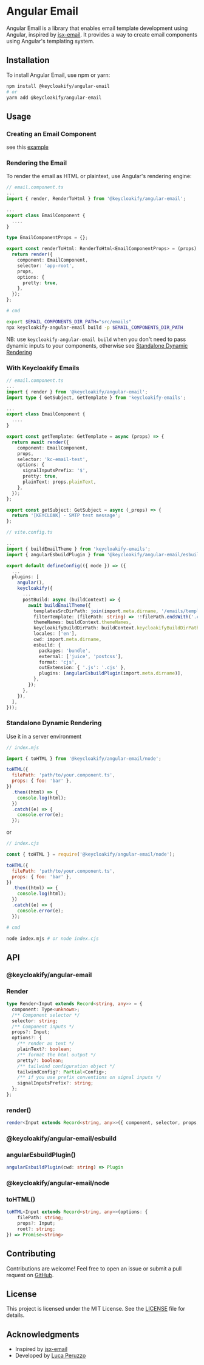 # Angular Email

Angular Email is a library that enables email template development using Angular, inspired by [jsx-email](https://github.com/shellscape/jsx-email). It provides a way to create email components using Angular's templating system.

## Installation

To install Angular Email, use npm or yarn:

```sh
npm install @keycloakify/angular-email
# or
yarn add @keycloakify/angular-email
```

## Usage

### Creating an Email Component

see this [example](https://github.com/keycloakify/angular-email/blob/main/projects/showcase/src/app/app.component.ts)

### Rendering the Email

To render the email as HTML or plaintext, use Angular's rendering engine:

```typescript
// email.component.ts
...
import { render, RenderToHtml } from '@keycloakify/angular-email';

...
export class EmailComponent {
  ....
}

type EmailComponentProps = {};

export const renderToHtml: RenderToHtml<EmailComponentProps> = (props) => {
  return render({
    component: EmailComponent,
    selector: 'app-root',
    props,
    options: {
      pretty: true,
    },
  });
};
```

```sh
# cmd

export $EMAIL_COMPONENTS_DIR_PATH="src/emails"
npx keycloakify-angular-email build -p $EMAIL_COMPONENTS_DIR_PATH
```

NB: use `keycloakify-angular-email build` when you don't need to pass dynamic inputs to your components, otherwise see [Standalone Dynamic Rendering](#standalone-dynamic-rendering)

### With Keycloakify Emails

```ts
// email.component.ts
...
import { render } from '@keycloakify/angular-email';
import type { GetSubject, GetTemplate } from 'keycloakify-emails';

...
export class EmailComponent {
  ....
}

export const getTemplate: GetTemplate = async (props) => {
  return await render({
    component: EmailComponent,
    props,
    selector: 'kc-email-test',
    options: {
      signalInputsPrefix: '$',
      pretty: true,
      plainText: props.plainText,
    },
  });
};

export const getSubject: GetSubject = async (_props) => {
  return '[KEYCLOAK] - SMTP test message';
};
```

```ts
// vite.config.ts

...
import { buildEmailTheme } from 'keycloakify-emails';
import { angularEsbuildPlugin } from '@keycloakify/angular-email/esbuild';

export default defineConfig(({ mode }) => ({
  ...
  plugins: [
    angular(),
    keycloakify({
      ...
      postBuild: async (buildContext) => {
        await buildEmailTheme({
          templatesSrcDirPath: join(import.meta.dirname, '/emails/templates'),
          filterTemplate: (filePath: string) => !!filePath.endsWith('.component.ts'),
          themeNames: buildContext.themeNames,
          keycloakifyBuildDirPath: buildContext.keycloakifyBuildDirPath,
          locales: ['en'],
          cwd: import.meta.dirname,
          esbuild: {
            packages: 'bundle',
            external: ['juice', 'postcss'],
            format: 'cjs',
            outExtension: { '.js': '.cjs' },
            plugins: [angularEsbuildPlugin(import.meta.dirname)],
          },
        });
      },
    }),
  ],
}));
```

### Standalone Dynamic Rendering

Use it in a server environment

```js
// index.mjs

import { toHTML } from '@keycloakify/angular-email/node';

toHTML({
  filePath: 'path/to/your.component.ts',
  props: { foo: 'bar' },
})
  .then((html) => {
    console.log(html);
  })
  .catch((e) => {
    console.error(e);
  });
```

or

```js
// index.cjs

const { toHTML } = require('@keycloakify/angular-email/node');

toHTML({
  filePath: 'path/to/your.component.ts',
  props: { foo: 'bar' },
})
  .then((html) => {
    console.log(html);
  })
  .catch((e) => {
    console.error(e);
  });
```

```sh
# cmd

node index.mjs # or node index.cjs
```

## API

### @keycloakify/angular-email

### Render

```ts
type Render<Input extends Record<string, any>> = {
  component: Type<unknown>;
  /** Component selector */
  selector: string;
  /** Component inputs */
  props?: Input;
  options?: {
    /** render as text */
    plainText?: boolean;
    /** format the html output */
    pretty?: boolean;
    /** tailwind configuration object */
    tailwindConfig?: Partial<Config>;
    /** if you use prefix conventions on signal inputs */
    signalInputsPrefix?: string;
  };
};
```

### render()

```ts
render<Input extends Record<string, any>>({ component, selector, props, options }: Render<Input>) => Promise<string>
```

### @keycloakify/angular-email/esbuild

### angularEsbuildPlugin()

```ts
angularEsbuildPlugin(cwd: string) => Plugin
```

### @keycloakify/angular-email/node

### toHTML()

```ts
toHTML<Input extends Record<string, any>>(options: {
    filePath: string;
    props?: Input;
    root?: string;
}) => Promise<string>
```

## Contributing

Contributions are welcome! Feel free to open an issue or submit a pull request on [GitHub](https://github.com/keycloakify/angular-email).

## License

This project is licensed under the MIT License. See the [LICENSE](LICENSE) file for details.

## Acknowledgments

- Inspired by [jsx-email](https://github.com/rezqio/jsx-email)
- Developed by [Luca Peruzzo](https://github.com/luca-peruzzo)
